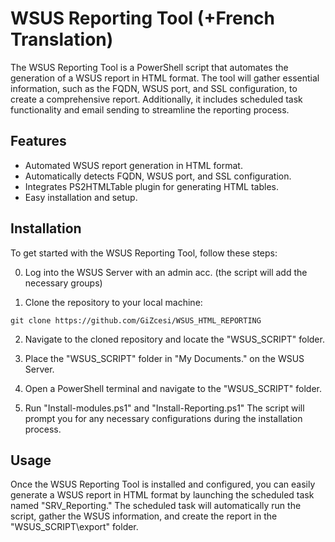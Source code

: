 # WSUS Reporting Tool (+French Translation)

The WSUS Reporting Tool is a PowerShell script that automates the generation of a WSUS report in HTML format. The tool will gather essential information, such as the FQDN, WSUS port, and SSL configuration, to create a comprehensive report. Additionally, it includes scheduled task functionality and email sending to streamline the reporting process.

## Features

- Automated WSUS report generation in HTML format.
- Automatically detects FQDN, WSUS port, and SSL configuration.
- Integrates PS2HTMLTable plugin for generating HTML tables.
- Easy installation and setup.

## Installation

To get started with the WSUS Reporting Tool, follow these steps:

0. Log into the WSUS Server with an admin acc. (the script will add the necessary groups)

1. Clone the repository to your local machine:

``git clone https://github.com/GiZcesi/WSUS_HTML_REPORTING``

2. Navigate to the cloned repository and locate the "WSUS_SCRIPT" folder.

3. Place the "WSUS_SCRIPT" folder in "My Documents." on the WSUS Server.

4. Open a PowerShell terminal and navigate to the "WSUS_SCRIPT" folder.

5. Run "Install-modules.ps1" and "Install-Reporting.ps1"
The script will prompt you for any necessary configurations during the installation process.

## Usage

Once the WSUS Reporting Tool is installed and configured, you can easily generate a WSUS report in HTML format by launching the scheduled task named "SRV_Reporting." The scheduled task will automatically run the script, gather the WSUS information, and create the report in the "WSUS_SCRIPT\export" folder.


